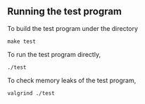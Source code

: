 ## Running the test program

To build the test program under the directory
```
make test
```

To run the test program directly,
```
./test
```

To check memory leaks of the test program,
```
valgrind ./test
```
